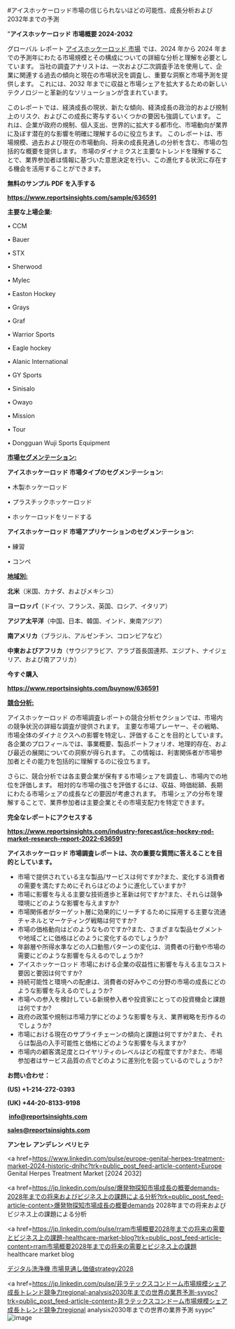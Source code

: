 #アイスホッケーロッド市場の信じられないほどの可能性、成長分析および2032年までの予測

"<strong>アイスホッケーロッド 市場概要 2024-2032</strong>

グローバル レポート <a href=https://www.reportsinsights.com/sample/636591>アイスホッケーロッド 市場</a> では、2024 年から 2024 年までの予測年にわたる市場規模とその構成についての詳細な分析と理解を必要としています。 当社の調査アナリストは、一次および二次調査手法を使用して、企業に関連する過去の傾向と現在の市場状況を調査し、重要な洞察と市場予測を提供します。 これには、2032 年までに収益と市場シェアを拡大​​するための新しいテクノロジーと革新的なソリューションが含まれています。

このレポートでは、経済成長の現状、新たな傾向、経済成長の政治的および規制上のリスク、およびこの成長に寄与するいくつかの要因も強調しています。 これは、企業が政府の規制、個人支出、世界的に拡大する都市化、市場動向が業界に及ぼす潜在的な影響を明確に理解するのに役立ちます。 このレポートは、市場規模、過去および現在の市場動向、将来の成長見通しの分析を含む、市場の包括的な概要を提供します。 市場のダイナミクスと主要なトレンドを理解することで、業界参加者は情報に基づいた意思決定を行い、この進化する状況に存在する機会を活用することができます。

<strong><b>無料のサンプル PDF を入手する</b></strong>

<a href=https://www.reportsinsights.com/sample/636591><strong><u>https://www.reportsinsights.com/sample/636591</u></strong></a>

<strong>主要な上場企業:</strong>

• CCM

• Bauer

• STX

• Sherwood

• Mylec

• Easton Hockey

• Grays

• Graf

• Warrior Sports

• Eagle hockey

• Alanic International

• GY Sports

• Sinisalo

• Owayo

• Mission

• Tour

• Dongguan Wuji Sports Equipment

<strong><u>市場セグメンテーション</u></strong><strong><u>:</u></strong>

<strong>アイスホッケーロッド 市場タイプのセグメンテーション:</strong>

• 木製ホッケーロッド

• プラスチックホッケーロッド

• ホッケーロッドをリードする

<strong>アイスホッケーロッド 市場アプリケーションのセグメンテーション:</strong>

• 練習

• コンペ

<strong><u>地域別</u></strong><strong><u>:</u></strong>

<strong>北米</strong>（米国、カナダ、およびメキシコ）

<strong>ヨーロッパ</strong>（ドイツ、フランス、英国、ロシア、イタリア）

<strong>アジア太平洋</strong>（中国、日本、韓国、インド、東南アジア）

<strong>南アメリカ</strong>（ブラジル、アルゼンチン、コロンビアなど）

<strong>中東およびアフリカ</strong>（サウジアラビア、アラブ首長国連邦、エジプト、ナイジェリア、および南アフリカ）

<strong>今すぐ購入</strong>

<a href=https://www.reportsinsights.com/buynow/636591><strong><u>https://www.reportsinsights.com/buynow/636591</u></strong></a>

<strong><u>競合分析:</u></strong>

アイスホッケーロッド の市場調査レポートの競合分析セクションでは、市場内の競争状況の詳細な調査が提供されます。 主要な市場プレーヤー、その戦略、市場全体のダイナミクスへの影響を特定し、評価することを目的としています。 各企業のプロフィールでは、事業概要、製品ポートフォリオ、地理的存在、および最近の展開についての洞察が得られます。 この情報は、利害関係者が市場参加者とその能力を包括的に理解するのに役立ちます。

さらに、競合分析では各主要企業が保有する市場シェアを調査し、市場内での地位を評価します。 相対的な市場の強さを評価するには、収益、時価総額、長期にわたる市場シェアの成長などの要因が考慮されます。 市場シェアの分布を理解することで、業界参加者は主要企業とその市場支配力を特定できます。

<strong>完全なレポートにアクセスする</strong>

<a href=https://www.reportsinsights.com/industry-forecast/ice-hockey-rod-market-research-report-2022-636591><strong><u><b>https://www.reportsinsights.com/industry-forecast/ice-hockey-rod-market-research-report-2022-636591</b></u></strong></a>

<strong><b>アイスホッケーロッド 市場調査レポートは、次の重要な質問に答えることを目的としています。</b></strong>
<ul>
  <li>市場で提供されている主な製品/サービスは何ですか?また、変化する消費者の需要を満たすためにそれらはどのように進化していますか?</li>
  <li>市場に影響を与える主要な技術進歩と革新は何ですか?また、それらは競争環境にどのような影響を与えますか?</li>
  <li>市場関係者がターゲット層に効果的にリーチするために採用する主要な流通チャネルとマーケティング戦略は何ですか?</li>
  <li>市場の価格動向はどのようなものですか?また、さまざまな製品セグメントや地域ごとに価格はどのように変化するのでしょうか?</li>
  <li>年齢層や所得水準などの人口動態パターンの変化は、消費者の行動や市場の需要にどのような影響を与えるのでしょうか?</li>
  <li>アイスホッケーロッド 市場における企業の収益性に影響を与える主なコスト要因と要因は何ですか?</li>
  <li>持続可能性と環境への配慮は、消費者の好みやこの分野の市場の成長にどのような影響を与えるのでしょうか?</li>
  <li>市場への参入を検討している新規参入者や投資家にとっての投資機会と課題は何ですか?</li>
  <li>政府の政策や規制は市場力学にどのような影響を与え、業界戦略を形作るのでしょうか?</li>
  <li>市場における現在のサプライチェーンの傾向と課題は何ですか?また、それらは製品の入手可能性と価格にどのような影響を与えますか?</li>
  <li>市場内の顧客満足度とロイヤリティのレベルはどの程度ですか?また、市場参加者はサービス品質の点でどのように差別化を図っているのでしょうか?</li>
</ul>
<strong>お問い合わせ：</strong>

<strong>(US) +1-214-272-0393</strong>

<strong>(UK) +44-20-8133-9198</strong>

<strong> </strong><a href=info@reportsinsights.com><strong><u>info@reportsinsights.com</u></strong></a>

<a href=sales@reportsinsights.com><strong><u>sales@reportsinsights.com</u></strong></a>

<strong>アンセレ アンデレン ベリヒテ</strong>

<a href=https://www.linkedin.com/pulse/europe-genital-herpes-treatment-market-2024-historic-dnlhc?trk=public_post_feed-article-content>Europe Genital Herpes Treatment Market [2024 2032]</a>

<a href=https://jp.linkedin.com/pulse/爆発物探知市場成長の概要demands-2028年までの将来およびビジネス上の課題による分析?trk=public_post_feed-article-content>爆発物探知市場成長の概要demands 2028年までの将来およびビジネス上の課題による分析</a>

<a href=https://jp.linkedin.com/pulse/rram市場概要2028年までの将来の需要とビジネス上の課題-healthcare-market-blog?trk=public_post_feed-article-content>rram市場概要2028年までの将来の需要とビジネス上の課題 healthcare market blog</a>

<a href=https://www.linkedin.com/pulse/デジタル洗浄機-市場見通し価値strategy2028-reports-insights-expert/>デジタル洗浄機 市場見通し価値strategy2028</a>

<a href=https://jp.linkedin.com/pulse/非ラテックスコンドーム市場規模シェア成長トレンド競争力regional-analysis2030年までの世界の業界予測-syypc?trk=public_post_feed-article-content>非ラテックスコンドーム市場規模シェア成長トレンド競争力regional analysis2030年までの世界の業界予測 syypc</a>"
![image](https://github.com/ahaan12367/RIMarket24/assets/158471582/c196f9e0-18c3-4c82-b0f0-d9874a203e6c)

